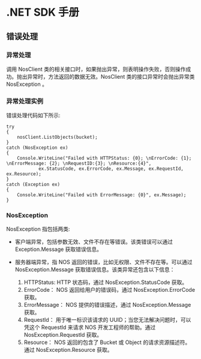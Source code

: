 # .NET SDK 手册
## 错误处理

### 异常处理

调用 NosClient 类的相关接口时，如果抛出异常，则表明操作失败，否则操作成功。抛出异常时，方法返回的数据无效。NosClient 类的接口异常时会抛出异常类 NosException 。

### 异常处理实例

错误处理代码如下所示:

    try
    {
        nosClient.ListObjects(bucket);
    }
    catch (NosException ex)
    {
        Console.WriteLine("Failed with HTTPStatus: {0}; \nErrorCode: {1}; \nErrorMessage: {2}; \nRequestID:{3}; \nResource:{4}",
                ex.StatusCode, ex.ErrorCode, ex.Message, ex.RequestId, ex.Resource);
    }
    catch (Exception ex)
    {
        Console.WriteLine("Failed with ErrorMessage: {0}", ex.Message);
    }

### NosException

NosException 指包括两类:

* 客户端异常，包括参数无效、文件不存在等错误。该类错误可以通过 Exception.Message 获取错误信息。
* 服务器端异常，指 NOS 返回的错误，比如无权限、文件不存在等。可以通过 NosException.Message 获取错误信息。该类异常还包含以下信息：
 

     1. HTTPStatus: HTTP 状态码，通过 NosException.StatusCode 获取。
     2. ErrorCode： NOS 返回给用户的错误码，通过 NosException.ErrorCode 获取。
     3. ErrorMessage： NOS 提供的错误描述，通过 NosException.Message 获取。
     4. RequestId： 用于唯一标识该请求的 UUID；当您无法解决问题时，可以凭这个 RequestId 来请求 NOS 开发工程师的帮助。通过 NosException.RequestId 获取。
     5. Resource： NOS 返回的包含了 Bucket 或 Object 的请求资源描述符。通过 NosException.Resource 获取。